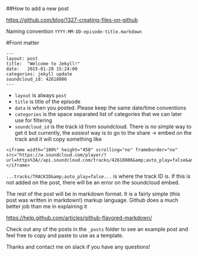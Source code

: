 ##How to add a new post


https://github.com/blog/1327-creating-files-on-github

Naming convention
`YYYY-MM-DD-episode-title.markdown`

#Front matter
```
---
layout: post
title:  "Welcome to Jekyll!"
date:   2015-01-28 15:24:00
categories: jekyll update
soundcloud_id: 42618806
---
```

* `layout` is always `post`
* `title` is title of the episode
* `data` is when you posted. Please keep the same date/time conventions
* `categories` is the space separated list of categories that we can later use for filtering
* `soundcloud_id` is the track id from soundcloud. There is no simple way to get it but currently, the _easiest_ way is to go to the share -> embed on the track and it will copy something like 
```
<iframe width="100%" height="450" scrolling="no" frameborder="no" src="https://w.soundcloud.com/player/?url=https%3A//api.soundcloud.com/tracks/42618806&amp;auto_play=false&amp;hide_related=false&amp;show_comments=true&amp;show_user=true&amp;show_reposts=false&amp;visual=true"></iframe>
```
`...tracks/TRACKID&amp;auto_play=false...` is where the track ID is. If this is not added on the post, there will be an error on the soundcloud embed.

The rest of the post will be in markdown format. It is a fairly simple (this post was written in markdown!) markup language. Github does a much better job than me in explaining it

https://help.github.com/articles/github-flavored-markdown/

Check out any of the posts in the `_posts` folder to see an example post and feel free to copy and paste to use as a template.

Thanks and contact me on slack if you have any questions!